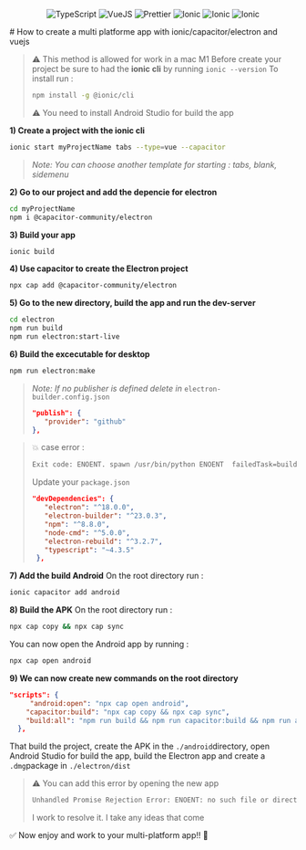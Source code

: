 <p align="center">
<img src="https://img.shields.io/badge/Language-TypeScript-3178c6.svg?style=flat-square" alt="TypeScript" />
<img src="https://img.shields.io/badge/Framework-VueJs-e023e.svg?style=flat-square" alt="VueJS" />
<img src="https://img.shields.io/badge/Code_style-prettier-ff69b4.svg?style=flat-square" alt="Prettier" />
<img src="https://img.shields.io/badge/Ionic-3880ff.svg?style=flat-square" alt="Ionic" />
<img src="https://img.shields.io/badge/Capacitor-1E90FF.svg?style=flat-square" alt="Ionic" />
<img src="https://img.shields.io/badge/Electron-87CEFA.svg?style=flat-square" alt="Ionic" />
</p>
# How to create a multi platforme app with ionic/capacitor/electron and vuejs

> :warning: This method is allowed for work in a mac M1
> Before create your project be sure to had the **ionic cli** by running ``` ionic --version ```
> To install run : 
>```bash 
>npm install -g @ionic/cli
>```
>
> :warning: You need to install Android Studio for build the app

**1) Create a project with the ionic cli**
```bash
ionic start myProjectName tabs --type=vue --capacitor
```
> <g>*Note: You can choose another template for starting : tabs, blank, sidemenu*</g> 

**2) Go to our project and add the depencie for electron**
```bash
cd myProjectName
npm i @capacitor-community/electron
```
**3) Build your app**
```bash
ionic build
```
**4) Use capacitor to create the Electron project**
```bash
npx cap add @capacitor-community/electron
```
**5) Go to the new directory, build the app and run the dev-server**
```bash
cd electron
npm run build
npm run electron:start-live
```
**6) Build the excecutable for desktop**
```bash
npm run electron:make
```
> *Note: If no publisher is defined delete in* ```electron-builder.config.json```
>```json
>"publish": {
>    "provider": "github"
>},
>```

> :boom: case error :
>
> ```bash 
> Exit code: ENOENT. spawn /usr/bin/python ENOENT  failedTask=build > stackTrace=Error: Exit code: ENOENT. spawn /usr/bin/python ENOENT
>```
>
> Update your ```package.json```
>```json
>"devDependencies": {
>    "electron": "^18.0.0",
>    "electron-builder": "^23.0.3",
>    "npm": "^8.8.0",
>    "node-cmd": "^5.0.0",
>    "electron-rebuild": "^3.2.7",
>    "typescript": "~4.3.5"
>  },
>```

**7) Add the build Android**
On the root directory run :
```bash
ionic capacitor add android
```

**8) Build the APK**
On the root directory run :
```bash
npx cap copy && npx cap sync
```
You can now open the Android app by running :
```bash
npx cap open android
```

**9) We can now create new commands on the root directory**
```json
"scripts": {
     "android:open": "npx cap open android",
    "capacitor:build": "npx cap copy && npx cap sync",
    "build:all": "npm run build && npm run capacitor:build && npm run android:open && cp -r ./dist ./electron/app && npm --prefix ./electron run build && npm --prefix ./electron run electron:make"
  },
```
That build the project, create the APK in the ```./android```directory, open Android Studio for build the app, build the Electron app and create a ```.dmg```package in ```./electron/dist``` 

> :warning: You can add this error by opening the new app
> ```bash
> Unhandled Promise Rejection Error: ENOENT: no such file or directory, open '/Applications/test-project.app/Contents/> > Resources/app-update.yml'
>```
> I work to resolve it. I take any ideas that come

:white_check_mark: Now enjoy and work to your multi-platform app!! :rocket:
